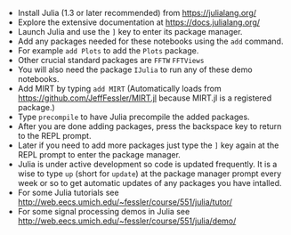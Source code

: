 * Install Julia (1.3 or later recommended) from https://julialang.org/
* Explore the extensive documentation at https://docs.julialang.org/
* Launch Julia and use the `]` key to enter its package manager.
* Add any packages needed for these notebooks using the `add` command.
* For example `add Plots` to add the `Plots` package.
* Other crucial standard packages are `FFTW` `FFTViews`
* You will also need the package `IJulia` to run any of these demo notebooks.
* Add MIRT by typing `add MIRT`
(Automatically loads from https://github.com/JeffFessler/MIRT.jl because MIRT.jl is a registered package.)
* Type `precompile` to have Julia precompile the added packages.
* After you are done adding packages, press the backspace key to return to the REPL prompt.
* Later if you need to add more packages just type the `]` key again at the REPL prompt to enter the package manager.
* Julia is under active development so code is updated frequently.  It is a wise to type `up` (short for `update`) at the package manager prompt every week or so to get automatic updates of any packages you have intalled.
* For some Julia tutorials see
http://web.eecs.umich.edu/~fessler/course/551/julia/tutor/
* For some signal processing demos in Julia see
http://web.eecs.umich.edu/~fessler/course/551/julia/demo/
